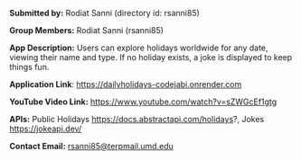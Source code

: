 **Submitted by:** Rodiat Sanni (directory id: rsanni85)

**Group Members:** Rodiat Sanni (rsanni85)

**App Description:** Users can explore holidays worldwide for any date, viewing their name and type. If no holiday exists, a joke is displayed to keep things fun.

**Application Link**: https://dailyholidays-codejabi.onrender.com

**YouTube Video Link:** https://www.youtube.com/watch?v=sZWGcEf1gtg

**APIs:** Public Holidays https://docs.abstractapi.com/holidays?, Jokes https://jokeapi.dev/

**Contact Email:**  rsanni85@terpmail.umd.edu